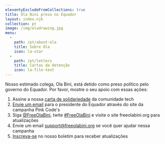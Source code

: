 ```yaml
---
eleventyExcludeFromCollections: true
title: Ola Bini preso no Equador
layout: index.njk
collection: pt
image: /img/oladrawing.jpg
menu:
  -
    path: /pt/about-ola
    title: Sobre Ola
    icon: la-star
  -
    path: /pt/letters 
    title: Cartas da detenção
    icon: la-file-text
---
```

Nosso estimado colega, Ola Bini, está detido como preso político pelo governo do Equador. Por favor, mostre o seu apoio com essas ações:

1. Assine a nossa [carta de solidariedade] da comunidade tech
2. [Envie um email] para o presidente do Equador através do site da campanha Pink Code's
3. Siga [@FreeOlaBini], twite [#FreeOlaBini] e visite o site freeolabini.org para atualizações
4. Envie um email [support@freeolabini.org] se você quer ajudar nessa campanha
5. [Inscreva-se] no nosso boletim para receber atualizações

[carta de solidariedade]: /pt/statement/
[Envie um email]: https://www.codepink.org/free-ola-bini
[@FreeOlaBini]: http://twitter.com/FreeOlaBini
[#FreeOlaBini]: https://twitter.com/intent/tweet?url=https://freeolabini.org&text=Digital+rights+defender+Ola+Bini+has+been+imprisoned+in+Ecuador.+Please+follow+@FreeOlaBini&hashtags=FreeOlaBini
[support@freeolabini.org]: mailto:support@freeolabini.org
[Inscreva-se]: /pt/subscribe/

